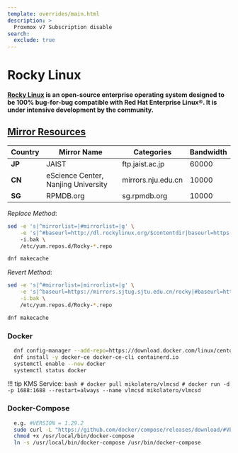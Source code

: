 ```yaml
---
template: overrides/main.html
description: >
  Proxmox v7 Subscription disable
search:
  exclude: true
---
```


# Rocky Linux

__[Rocky Linux](https://rockylinux.org/) is an open-source enterprise operating system designed to be 100% bug-for-bug compatible with Red Hat Enterprise Linux®. It is under intensive development by the community.__

## [Mirror Resources](https://mirror.rockylinux.org/mirrormanager/mirrors)
| Country     |             Mirror Name             |    Categories      | Bandwidth |
| ----------- | ----------------------------------- | ------------------ | --------- |
|   __JP__    |                JAIST                | ftp.jaist.ac.jp    | 60000     |
|   __CN__    | eScience Center, Nanjing University | mirrors.nju.edu.cn | 10000     |
|   __SG__    |               RPMDB.org             | sg.rpmdb.org       | 10000     |

_Replace Method_:
  ``` bash
  sed -e 's|^mirrorlist=|#mirrorlist=|g' \
      -e 's|^#baseurl=http://dl.rockylinux.org/$contentdir|baseurl=https://ftp.jaist.ac.jp/rocky|g'
      -i.bak \
      /etc/yum.repos.d/Rocky-*.repo

  dnf makecache
  ```

_Revert Method_:
  ``` bash
  sed -e 's|^#mirrorlist=|mirrorlist=|g' \
      -e 's|^baseurl=https://mirrors.sjtug.sjtu.edu.cn/rocky|#baseurl=http://dl.rockylinux.org/$contentdir|g' \
      -i.bak \
      /etc/yum.repos.d/Rocky-*.repo

  dnf makecache
  ```

### Docker
``` bash
  dnf config-manager --add-repo=https://download.docker.com/linux/centos/docker-ce.repo && dnf update
  dnf install -y docker-ce docker-ce-cli containerd.io
  systemctl enable --now docker
  systemctl status docker
```
!!! tip
    KMS Service:
    ``` bash
    # docker pull mikolatero/vlmcsd
    # docker run -d -p 1688:1688 --restart=always --name vlmcsd mikolatero/vlmcsd
    ```

### Docker-Compose
``` bash
  e.g. #VERSION = 1.29.2
  sudo curl -L "https://github.com/docker/compose/releases/download/#VERSION/docker-compose-$(uname -s)-$(uname -m)" -o /usr/local/bin/docker-compose
  chmod +x /usr/local/bin/docker-compose
  ln -s /usr/local/bin/docker-compose /usr/bin/docker-compose
```
